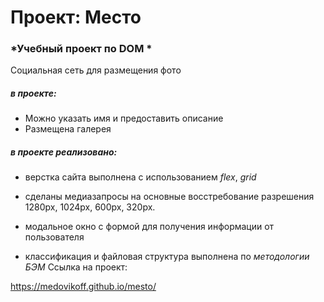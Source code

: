 # Проект: Место

### *Учебный проект по DOM *

Социальная сеть для размещения фото
##### в проекте:
* Можно указать имя и предоставить описание
* Размещена галерея


##### в проекте реализовано:
* верстка сайта выполнена с использованием *flex*, *grid* 
* сделаны медиазапросы на основные восстребование разрешения 
1280px, 1024px, 600px, 320px.
* модальное окно с формой для получения информации от пользователя

* классификация и файловая структура выполнена по *методологии БЭМ*
Ссылка на проект: 

https://medovikoff.github.io/mesto/

